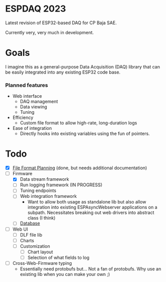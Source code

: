 # ESPDAQ 2023
Latest revision of ESP32-based DAQ for CP Baja SAE.

Currently very, very much in development.

# Goals
I imagine this as a general-purpose Data Acquisition (DAQ) library that can be easily integrated into any existing ESP32 code base. 
### Planned features
- Web interface
  - DAQ management
  - Data viewing
  - Tuning
- Efficiency
  - Custom file format to allow high-rate, long-duration logs
- Ease of integration
  - Directly hooks into existing variables using the fun of pointers.
# Todo
- [x] [File Format Planning](firmware/lib/dlflib/DLF_FILES.md) (done, but needs additional documentation)
- [ ] Firmware 
  - [x] Data stream framework
  - [ ] Run logging framework (IN PROGRESS)
  - [ ] Tuning endpoints
  - [ ] Web integration framework
    - Want to allow both usage as standalone lib but also allow integration into existing ESPAsyncWebserver applications on a subpath. Necessitates breaking out web drivers into abstract class (I think)
  - [ ] [Database](firmware/lib/dlflib/INDEX_FILE.md)
- [ ] Web UI
  - [ ] DLF file lib
  - [ ] Charts
  - [ ] Customization
    - [ ] Chart layout
    - [ ] Selection of what fields to log
- [ ] Cross-Web-Firmware typing
  - Essentially need protobufs but... Not a fan of protobufs. Why use an existing lib when you can make your own ;)
